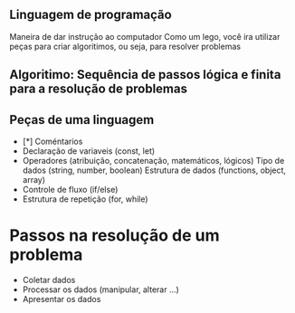 ## Linguagem de programação

Maneira de dar instrução ao computador
Como um lego, você ira utilizar peças para criar algoritimos, ou seja, para resolver problemas

## Algoritimo: Sequência de passos lógica e finita para a resolução de problemas

## Peças de uma linguagem

- [*] Coméntarios 
- Declaração de variaveis (const, let)
- Operadores (atribuição, concatenação, matemáticos, lógicos)
Tipo de dados (string, number, boolean)
Estrutura de dados (functions, object, array)
- Controle de fluxo (if/else)
- Estrutura de repetição (for, while)

# Passos na resolução de um problema

- Coletar dados
- Processar os dados (manipular, alterar ...)
- Apresentar os dados